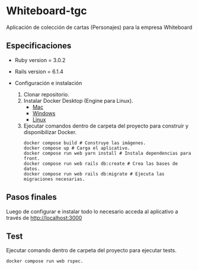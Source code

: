 # Whiteboard-tgc

Aplicación de colección de cartas (Personajes) para la empresa Whiteboard

## Especificaciones

* Ruby version
    = 3.0.2

* Rails version
    = 6.1.4

* Configuración e instalación
    1. Clonar repositorio.
    2. Instalar Docker Desktop (Engine para Linux).
        - [Mac](https://docs.docker.com/desktop/mac/install/)
        - [Windows](https://docs.docker.com/desktop/windows/install/)
        - [Linux](https://docs.docker.com/engine/install/)
    3. Ejecutar comandos dentro de carpeta del proyecto para construir y disponibilizar Docker. 
        ```
        docker compose build # Construye las imágenes.
        docker compose up # Carga el aplicativo.
        docker compose run web yarn install # Instala dependencias para front.
        docker compose run web rails db:create # Crea las bases de datos.
        docker compose run web rails db:migrate # Ejecuta las migraciones necesarias.
        ```

## Pasos finales

Luego de configurar e instalar todo lo necesario acceda al aplicativo a través de [http://localhost:3000](http://localhost:3000)

## Test

Ejecutar comando dentro de carpeta del proyecto para ejecutar tests. 
```
docker compose run web rspec.
```
